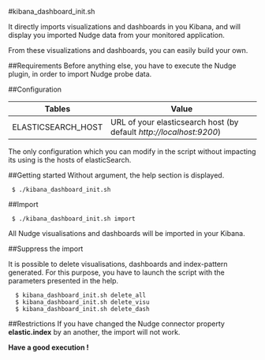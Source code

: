 #kibana_dashboard_init.sh

It directly imports visualizations and dashboards in you Kibana, and will display you imported Nudge data from your monitored application.

From these visualizations and dashboards, you can easily build your own. 

##Requirements
Before anything else, you have to execute the Nudge plugin, in order to import Nudge probe data.

##Configuration

| Tables                  | Value                                                               |
| ----------------------- | ------------------------------------------------------------------- |
| ELASTICSEARCH_HOST      | URL of your elasticsearch host (by default _http://localhost:9200_) |


The only configuration which you can modify in the script without impacting its using is the hosts of elasticSearch.

##Getting started
Without argument, the help section is displayed.

	 $ ./kibana_dashboard_init.sh 


##Import

	 $ ./kibana_dashboard_init.sh import

All Nudge visualisations and dashboards will be imported in your Kibana.

##Suppress the import

It is possible to delete visualisations, dashboards and index-pattern generated.
For this purpose, you have to launch the script with the parameters presented in the help.

	  $ kibana_dashboard_init.sh delete_all    
      $ kibana_dashboard_init.sh delete_visu
      $ kibana_dashboard_init.sh delete_dash

##Restrictions
If you have changed the Nudge connector property **elastic.index** by an another, the import will not work.

**Have a good execution !** 
